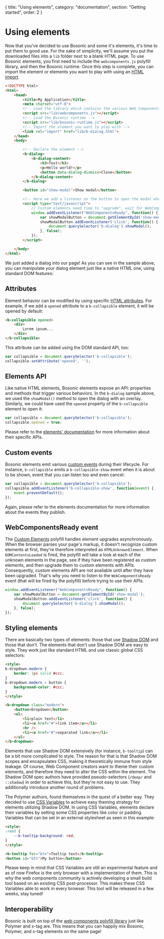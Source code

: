 {
  title: "Using elements",
  category: "documentation",
  section: "Getting started",
  order: 2
}

# Using elements

Now that you've decided to use Bosonic and some it's elements, it's time to put them to good use. For the sake of simplicity, we'll assume you put the downloaded files into a `lib` folder next to a blank HTML page. To use Bosonic elements, you first need to include the `webcomponents.js` polyfill library, and then the Bosonic runtime. Once this step is complete, you can import the element or elements you want to play with using an [HTML import](http://webcomponents.org/articles/introduction-to-html-imports/).

``` html
<!DOCTYPE html>
<html>
    <head>
        <title>My Application</title>
        <meta charset="utf-8">
        <!-- Load the library which contains the various Web Components polyfills -->
        <script src="lib/webcomponents.js"></script>
        <!-- Load the Bosonic runtime -->
        <script src="lib/bosonic-runtime.js"></script>
        <!-- Import the element you want to play with -->
        <link rel="import" href="lib/b-dialog.html">
    </head>
    <body>

        <!-- Declare the element -->
        <b-dialog>
            <b-dialog-content>
                <h3>Test</h3>
                <p>Hello world!</p>
                <button data-dialog-dismiss>Close</button>
            </b-dialog-content>
        </b-dialog>

        <button id="show-modal">Show modal</button>

        <!-- Here we add a listener on the button to open the modal when clicked -->
        <script type="text/javascript">
            // Custom elements need time to "upgrade", wait for WebComponentsReady before manipulating them
            window.addEventListener("WebComponentsReady", function() {
                var showModalButton = document.getElementById('show-modal');
                showModalButton.addEventListener('click', function() {
                    document.querySelector('b-dialog').showModal();
                }, false);
            });
        </script>

    </body>
</html>
```

We just added a dialog into our page! As you can see in the sample above, you can manipulate your dialog element just like a native HTML one, using standard DOM features:

## Attributes
Element behavior can be modified by using specific [HTML attributes](https://developer.mozilla.org/en-US/docs/Web/HTML/Attributes). For example, if we add a `opened` attribute to a `b-collapsible` element, it will be opened by default:

``` html
<b-collapsible opened>
    <div>
        Lorem ipsum...
    </div>
</b-collapsible>
```
This attribute can be added using the DOM standard API, too:
``` js
var collapsible = document.querySelector('b-collapsible');
collapsible.setAttribute('opened', '');
```

## Elements API
Like native HTML elements, Bosonic elements expose an API: properties and methods that trigger various behaviors. In the `b-dialog` sample above, we used the `showModal()` method to open the dialog with an overlay. Similarly, we could have used the `opened` property of the `b-collapsible` element to open it:
``` js
var collapsible = document.querySelector('b-collapsible');
collapsible.opened = true;
```
Please refer to the [elements' documentation](/elements/dialogs-modals.html) for more information about their specific APIs.

## Custom events
Bosonic elements emit various [custom events](https://developer.mozilla.org/en-US/docs/Web/API/Event) during their lifecycle. For instance, `b-collapsible` emits a `b-collapsible-show` event when it is about to be shown, event that you can listen too and even cancel:
``` js
var collapsible = document.querySelector('b-collapsible');
collapsible.addEventListener('b-collapsible-show', function(event) {
    event.preventDefault();
});
```
Again, please refer to the elements documentation for more information about the events they publish.

## WebComponentsReady event
The [Custom Elements](http://webcomponents.org/polyfills/custom-elements/) polyfill handles element upgrades asynchronously. When the browser parses your page's markup, it doesn't recognize custom elements at first, they're therefore interpreted as `HTMLUnknownElement`. When `DOMContentsLoaded` is fired, the polyfill will take a look at each of the unknown elements in the page, see if they have been registered as custom elements, and then upgrade them to custom elements with APIs. Consequently, custom elements API are not available until after they have been upgraded. That's why you need to listen to the `WebComponentsReady` event (that will be fired by the polyfill) before trying to use their APIs.
``` js
window.addEventListener("WebComponentsReady", function() {
    var showModalButton = document.getElementById('show-modal');
    showModalButton.addEventListener('click', function() {
        document.querySelector('b-dialog').showModal();
    }, false);
});
```

## Styling elements
There are basically two types of elements: those that use [Shadow DOM](http://webcomponents.org/polyfills/shadow-dom/) and those that don't. The elements that don't use Shadow DOM are easy to style. They work just like standard HTML and use classic global CSS selectors:

``` html
<style>
b-dropdown.modern {
    border: 1px solid #ccc;
}
b-dropdown.modern > button {
    background-color: #ccc;
}
</style>

<b-dropdown class="modern">
    <button>Dropdown</button>
    <ul>
        <li>plain text</li>
        <li><a href="#">link item</a></li>
        <hr />
        <li><a href="#">separated link</a></li>
    </ul>
</b-dropdown>
```

Elements that use Shadow DOM extensively (for instance, `b-tooltip`) can be a bit more complicated to style. The reason for that is that Shadow DOM scopes and encapsulates CSS, making it theoretically immune from style leakage. Of course,  Web Component creators want to theme their custom elements, and therefore they need to alter the CSS within the element. The Shadow DOM spec authors have provided pseudo-selectors (`/deep/` and `::shadow`) in order to achieve this, but they're not easy to use. They additionally introduce another round of problems.

The Polymer authors, found themselves in the quest of a better way. They decided to use [CSS Variables](https://developer.mozilla.org/en-US/docs/Web/CSS/Using_CSS_variables) to achieve easy theming strategy for elements utilizing Shadow DOM. In using CSS Variables, elements declare their variables by setting some CSS properties like color or padding. Variables that can be set in an external stylesheet as seen in this example:

``` html
<style>
:root {
    --b-tooltip-background: red;
}
</style>

<b-tooltip for="btn">Tooltip text</b-tooltip>
<button id="btn">My button</button>
```
Please keep in mind that CSS Variables are still an experimental feature and as of now Firefox is the only browser with a implementation of them. This is why the web components community is actively developing a small build tool based on an existing CSS post-processor. This makes these CSS Variables able to work in every browser. This tool will be released in a few weeks, stay tuned!

## Interoperability

Bosonic is built on top of the [web components polyfill library](http://webcomponents.org/polyfills/) just like Polymer and x-tag are. This means that you can happily mix Bosonic, Polymer, and x-tag elements on the same page!